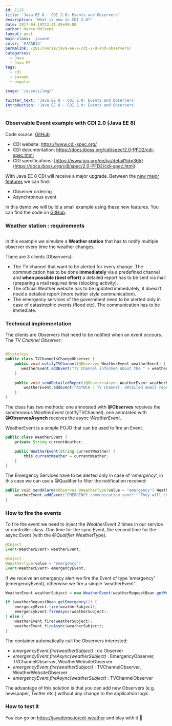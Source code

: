 ```yaml
---
id: 1115
title: 'Java EE 8 - CDI 2.0: Events and Observers'
description: 'What is new in CDI 2.0?'
date: 2017-04-19T23:41:48+00:00
author: Marco Molteni
layout: post
main-class: 'javaee'
color: '#7AAB13'
permalink: /2017/04/19/java-ee-8-cdi-2-0-and-observers/
categories:
  - Java
  - Java EE
tags:
  - cdi
  - javaee
  - angular

image: '/assets/img/'

twitter_text: 'Java EE 8 - CDI 2.0: Events and Observers'
introduction: 'Java EE 8 - CDI 2.0: Events and Observers'
---
```

### Observable Event example with CDI 2.0 (Java EE 8)

Code source: [GitHub](https://github.com/marco76/java-demo/tree/master/server/src/main/java/io/javademo/examples/cdi/event)

  * CDI website: <https://www.cdi-spec.org/>
  * CDI documentation: <https://docs.jboss.org/cdi/spec/2.0-PFD2/cdi-spec.html>
  * CDI specifications: [https://www.jcp.org/en/jsr/detail?id=365](https://docs.jboss.org/cdi/spec/2.0-PFD2/cdi-spec.html)

With Java EE 8 CDI will receive a major upgrade. Between the [new major features](https://docs.jboss.org/cdi/spec/2.0-PFD2/cdi-spec.html#_major_changes) we can find:

  * Observer ordering
  * Asynchronous event

In this demo we will build a small example using these new features. You can find the code on [GitHub](https://github.com/marco76/java-demo/tree/master/server/src/main/java/io/javademo/examples/cdi/event).

### Weather station : requirements

[<img src="{{site.baseurl}}/assets/img/uploads/2017/04/weather.png?resize=402%2C253" alt="" class="alignnone size-full wp-image-1127" data-recalc-dims="1" />]({{site.baseurl}}/assets/img/uploads/2017/04/weather.png)

In this example we simulate a **Weather station** that has to notify multiple observer every time the weather changes.

There are 3 clients (Observers):

* The TV channel that want to be alerted for every change. The communication has to be done **immediately** via a predefined channel and **when possible (best effort)** a detailed report has to be sent via mail (preparing a mail requires time (blocking activity).
* The official Weather website has to be updated immediately, it doesn&#8217;t need a detailed report (more twitter style communication).
* The emergency services of the government need to be alerted only in case of catastrophic events (flood etc). The communication has to be immediate.

### Technical implementation

The clients are Observers that need to be notified when an event occours. The _TV Channel Observer_:

```java

@Stateless
public class TVChannelsChangeObserver {
    public void notifyTVChannel(@Observes WeatherEvent weatherEvent) {
       weatherEvent.addEvent("TV Channel informed about the " + weatherEvent.getCurrentWeather());
    }
    
    public void sendDetailedReport(@ObservesAsync WeatherEvent weatherEvent) {
        weatherEvent.addEvent("ASYNCH : TV Channel, detailed email report sent");
    }
}

```

The class has two methods: one annotated with **@Observes** receives the synchronous _WeatherEvent_ (notifyTVChannel), one annotated with **@ObservesAsynch** receives the async _WeatherEvent_.

WeatherEvent is a simple POJO that can be used to fire an Event.

``` java
public class WeatherEvent {
    private String currentWeather;

    public WeatherEvent(String currentWeather) {
        this.currentWeather = currentWeather;
    }
}

```

The Emergency Services have to be alerted only in case of &#8216;_emergency_&#8216;, in this case we can use a @Qualifier to filter the notification received:

``` java
public void sendAlarm(@Observes @WeatherType(value = "emergency") WeatherEvent weatherEvent) {
    weatherEvent.addEvent("EMERGENCY communication sent!!! They will come soon!");
}    

```

### How to fire the events

To fire the event we need to inject the _WeatherEvent_ 2 times in our service or controller class. One time for the sync Event, the second time for the async Event (with the _@Qualifier_ WeatherType).

``` java
@Inject
Event<WeatherEvent> weatherEvent;

@Inject
@WeatherType(value = "emergency")
Event<WeatherEvent> emergencyEvent;
```

If we receive an emergency alert we fire the Event of type &#8217;emergency&#8217; (emergencyEvent), otherwise we fire a simple &#8216;weatherEvent&#8217;.

``` java
WeatherEvent weatherSubject = new WeatherEvent(weatherRequestBean.getWeather());

if (weatherRequestBean.getEmergency()) {
    emergencyEvent.fire(weatherSubject);
    emergencyEvent.fireAsync(weatherSubject);
} else {
    weatherEvent.fire(weatherSubject);
    weatherEvent.fireAsync(weatherSubject);
}
```

The container automatically call the Observers interested:

* _emergencyEvent.fire(weatherSubject)_ : no Observer
* _emergencyEvent.fireAsync(weatherSubject)_ : EmergencyObserver, TVChannelObserver, WeatherWebsiteObserver
* _emergencyEvent.fire(weatherSubject)_ : TVChannelObserver, WeatherWebsiteObserver
* _emergencyEvent.fireAsync(weatherSubject)_ : TVChannelObserver

The advantage of this solution is that you can add new Observers (e.g. newspaper, Twitter etc.) without any change to the application logic.

### How to test it

You can go on <https://javademo.io/cdi-weather> and play with it 🙂

